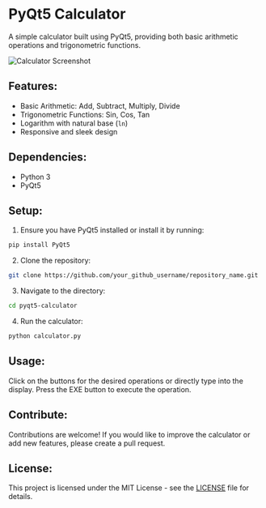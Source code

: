 # PyQt5 Calculator
A simple calculator built using PyQt5, providing both basic arithmetic operations and trigonometric functions.

![Calculator Screenshot](path_to_screenshot.png)  <!-- If you have a screenshot, place it in the repo and replace the path here -->

## Features:
- Basic Arithmetic: Add, Subtract, Multiply, Divide
- Trigonometric Functions: Sin, Cos, Tan
- Logarithm with natural base (`ln`)
- Responsive and sleek design

## Dependencies:
- Python 3
- PyQt5

## Setup:
1. Ensure you have PyQt5 installed or install it by running:
```bash
pip install PyQt5
```
2. Clone the repository:
```bash
git clone https://github.com/your_github_username/repository_name.git
```
    
3. Navigate to the directory:
```bash
cd pyqt5-calculator
```

4. Run the calculator:
```bash
python calculator.py
```

## Usage:

Click on the buttons for the desired operations or directly type into the display.
Press the EXE button to execute the operation.

## Contribute:

Contributions are welcome! If you would like to improve the calculator or add new features, please create a pull request.

## License:

This project is licensed under the MIT License - see the [LICENSE](LICENSE) file for details.
